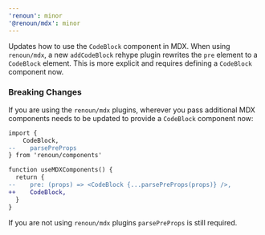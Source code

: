 ```yaml
---
'renoun': minor
'@renoun/mdx': minor
---
```


Updates how to use the `CodeBlock` component in MDX. When using `renoun/mdx`, a new `addCodeBlock` rehype plugin rewrites the `pre` element to a `CodeBlock` element. This is more explicit and requires defining a `CodeBlock` component now.

### Breaking Changes

If you are using the `renoun/mdx` plugins, wherever you pass additional MDX components needs to be updated to provide a `CodeBlock` component now:

```diff
import {
    CodeBlock,
--    parsePreProps
} from 'renoun/components'

function useMDXComponents() {
  return {
--    pre: (props) => <CodeBlock {...parsePreProps(props)} />,
++    CodeBlock,
  }
}
```

If you are not using `renoun/mdx` plugins `parsePreProps` is still required.
